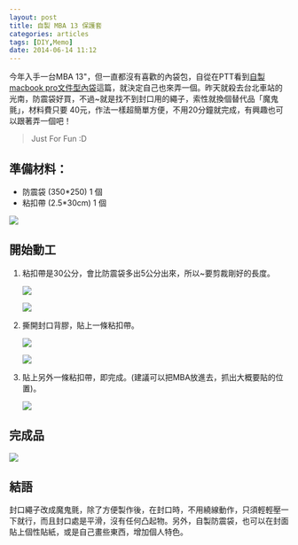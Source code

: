 ```yaml
---
layout: post
title: 自製 MBA 13 保護套
categories: articles
tags: [DIY,Memo]
date: 2014-06-14 11:12
---
```


今年入手一台MBA 13"，但一直都沒有喜歡的內袋包，自從在PTT看到[自製macbook pro文件型內袋](http://www.ptt.cc/bbs/MAC/M.1401615074.A.AB1.html)這篇，就決定自己也來弄一個。昨天就殺去台北車站的光南，防震袋好買，不過~就是找不到封口用的繩子，索性就換個替代品「魔鬼氈」，材料費只要 40元，作法一樣超簡單方便，不用20分鐘就完成，有興趣也可以跟著弄一個吧！ 

> Just For Fun :D

<!-- more -->

## 準備材料：

+ 防震袋 (350*250) 1 個
+ 粘扣帶 (2.5*30cm) 1 個  


![](http://i.imgur.com/Y8AdVMh.jpg)

## 開始動工

1. 粘扣帶是30公分，會比防震袋多出5公分出來，所以~要剪裁剛好的長度。

    ![](http://i.imgur.com/vrK6st9.jpg)

    ![](http://i.imgur.com/HnOjOPt.jpg)

2. 撕開封口背膠，貼上一條粘扣帶。

    ![](http://i.imgur.com/0yKHxLv.jpg)
    
    ![](http://i.imgur.com/uUVnSvQ.jpg)

3. 貼上另外一條粘扣帶，即完成。(建議可以把MBA放進去，抓出大概要貼的位置)。

    ![](http://i.imgur.com/62khBvA.jpg)

## 完成品
![](http://i.imgur.com/XGBUx2a.jpg)

## 結語

封口繩子改成魔鬼氈，除了方便製作後，在封口時，不用繞線動作，只須輕輕壓一下就行，而且封口處是平滑，沒有任何凸起物。另外，自製防震袋，也可以在封面貼上個性貼紙，或是自己畫些東西，增加個人特色。
